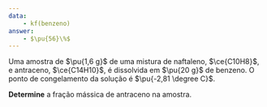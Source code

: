```yaml
---
data:
    - kf(benzeno)
answer:
    - $\pu{56}\%$
---
```


Uma amostra de $\pu{1,6 g}$ de uma mistura de naftaleno, $\ce{C10H8}$, e antraceno, $\ce{C14H10}$, é dissolvida em $\pu{20 g}$ de benzeno. O ponto de congelamento da solução é $\pu{-2,81 \degree C}$.

**Determine** a fração mássica de antraceno na amostra. 
